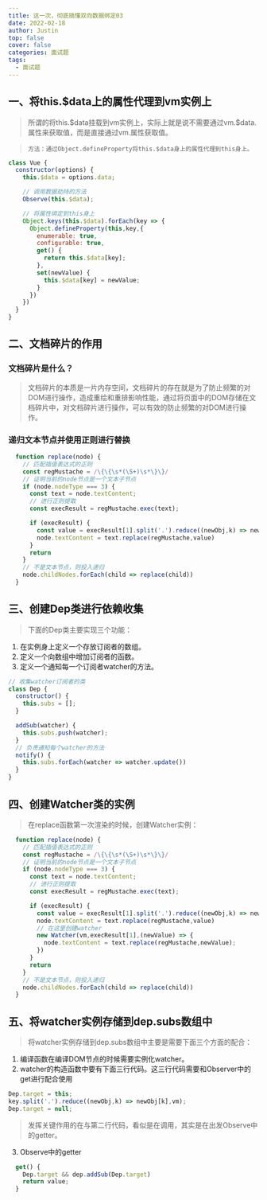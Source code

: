 ```yaml
---
title: 这一次，彻底搞懂双向数据绑定03
date: 2022-02-18
author: Justin
top: false
cover: false
categories: 面试题
tags:
  - 面试题
---
```


## 一、将this.$data上的属性代理到vm实例上
> 所谓的将this.\$data挂载到vm实例上，实际上就是说不需要通过vm.\$data.属性来获取值，而是直接通过vm.属性获取值。

> `方法：通过Object.defineProperty将this.$data身上的属性代理到this身上。`

```js
class Vue {
  constructor(options) {
    this.$data = options.data;

    // 调用数据劫持的方法
    Observe(this.$data);

    // 将属性绑定到this身上
    Object.keys(this.$data).forEach(key => {
      Object.defineProperty(this,key,{
        enumerable: true,
        configurable: true,
        get() {
          return this.$data[key];
        },
        set(newValue) {
          this.$data[key] = newValue; 
        }
      })
    })
  }
}
```

## 二、文档碎片的作用
### 文档碎片是什么？
> 文档碎片的本质是一片内存空间，文档碎片的存在就是为了防止频繁的对DOM进行操作，造成重绘和重排影响性能，通过将页面中的DOM存储在文档碎片中，对文档碎片进行操作，可以有效的防止频繁的对DOM进行操作。

### 递归文本节点并使用正则进行替换

```js
  function replace(node) {
    // 匹配插值表达式的正则
    const regMustache = /\{\{\s*(\S+)\s*\}\}/
    // 证明当前的node节点是一个文本子节点
    if (node.nodeType === 3) {
      const text = node.textContent;
      // 进行正则提取
      const execResult = regMustache.exec(text);

      if (execResult) {
        const value = execResult[1].split('.').reduce((newObj,k) => newObj[k],vm)
        node.textContent = text.replace(regMustache,value)
      }
      return
    }
    // 不是文本节点，则投入递归
    node.childNodes.forEach(child => replace(child))
  }
```

## 三、创建Dep类进行依赖收集
> 下面的Dep类主要实现三个功能：

1. 在实例身上定义一个存放订阅者的数组。
2. 定义一个向数组中增加订阅者的函数。
3. 定义一个通知每一个订阅者watcher的方法。

```js
// 收集watcher订阅者的类
class Dep {
  constructor() {
    this.subs = [];
  }

  addSub(watcher) {
    this.subs.push(watcher);
  }
  // 负责通知每个watcher的方法
  notify() {
    this.subs.forEach(watcher => watcher.update())
  }
}
```

## 四、创建Watcher类的实例
> 在replace函数第一次渲染的时候，创建Watcher实例：

```js
  function replace(node) {
    // 匹配插值表达式的正则
    const regMustache = /\{\{\s*(\S+)\s*\}\}/
    // 证明当前的node节点是一个文本子节点
    if (node.nodeType === 3) {
      const text = node.textContent;
      // 进行正则提取
      const execResult = regMustache.exec(text);

      if (execResult) {
        const value = execResult[1].split('.').reduce((newObj,k) => newObj[k],vm)
        node.textContent = text.replace(regMustache,value)
        // 在这里创建watcher
        new Watcher(vm,execResult[1],(newValue) => {
          node.textContent = text.replace(regMustache,newValue);
        })
      }
      return
    }
    // 不是文本节点，则投入递归
    node.childNodes.forEach(child => replace(child))
  }
```

## 五、将watcher实例存储到dep.subs数组中
> 将watcher实例存储到dep.subs数组中主要是需要下面三个方面的配合：

1. 编译函数在编译DOM节点的时候需要实例化watcher。
2. watcher的构造函数中要有下面三行代码。这三行代码需要和Observer中的get进行配合使用

```js
Dep.target = this;
key.split('.').reduce((newObj,k) => newObj[k],vm);
Dep.target = null;
```

> 发挥关键作用的在与第二行代码，看似是在调用，其实是在出发Observe中的getter。

3. Observe中的getter

```js
  get() {
    Dep.target && dep.addSub(Dep.target)
    return value;
  }
```


